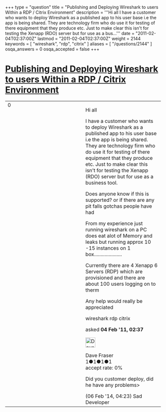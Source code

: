 +++
type = "question"
title = "Publishing and Deploying Wireshark to users Within a RDP / Citrix Environment"
description = '''Hi all  I have a customer who wants to deploy Wireshark as a published app to his user base i.e the app is being shared. They are technology firm who do use it for testing of there equipment that they produce etc. Just to make clear this isn&#x27;t for testing the Xenapp (RDO) server but for use as a bus...'''
date = "2011-02-04T02:37:00Z"
lastmod = "2011-02-04T02:37:00Z"
weight = 2144
keywords = [ "wireshark", "rdp", "citrix" ]
aliases = [ "/questions/2144" ]
osqa_answers = 0
osqa_accepted = false
+++

<div class="headNormal">

# [Publishing and Deploying Wireshark to users Within a RDP / Citrix Environment](/questions/2144/publishing-and-deploying-wireshark-to-users-within-a-rdp-citrix-environment)

</div>

<div id="main-body">

<div id="askform">

<table id="question-table" style="width:100%;"><colgroup><col style="width: 50%" /><col style="width: 50%" /></colgroup><tbody><tr class="odd"><td style="width: 30px; vertical-align: top"><div class="vote-buttons"><div id="post-2144-score" class="post-score" title="current number of votes">0</div><div id="favorite-count" class="favorite-count"></div></div></td><td><div id="item-right"><div class="question-body"><p>Hi all</p><p>I have a customer who wants to deploy Wireshark as a published app to his user base i.e the app is being shared. They are technology firm who do use it for testing of there equipment that they produce etc. Just to make clear this isn't for testing the Xenapp (RDO) server but for use as a business tool.</p><p>Does anyone know if this is supported? or if there are any pit falls gotchas people have had</p><p>From my experience just running wireshark on a PC does eat alot of Memory and leaks but running approx 10 -15 instances on 1 box.....................</p><p>Currently there are 4 Xenapp 6 Servers (RDP) which are provisioned and there are about 100 users logging on to therm</p><p>Any help would really be appreciated</p></div><div id="question-tags" class="tags-container tags">wireshark rdp citrix</div><div id="question-controls" class="post-controls"></div><div class="post-update-info-container"><div class="post-update-info post-update-info-user"><p>asked <strong>04 Feb '11, 02:37</strong></p><img src="https://secure.gravatar.com/avatar/e8b0a2b2ff2dcf2e13f86d25a5771551?s=32&amp;d=identicon&amp;r=g" class="gravatar" width="32" height="32" alt="Dave%20Fraser&#39;s gravatar image" /><p>Dave Fraser<br />
<span class="score" title="1 reputation points">1</span><span title="1 badges"><span class="badge1">●</span><span class="badgecount">1</span></span><span title="1 badges"><span class="silver">●</span><span class="badgecount">1</span></span><span title="1 badges"><span class="bronze">●</span><span class="badgecount">1</span></span><br />
<span class="accept_rate" title="Rate of the user&#39;s accepted answers">accept rate:</span> <span title="Dave Fraser has no accepted answers">0%</span></p></div></div><div id="comments-container-2144" class="comments-container"><span id="29488"></span><div id="comment-29488" class="comment"><div id="post-29488-score" class="comment-score"></div><div class="comment-text"><p>Did you customer deploy, did he have any problems&gt;</p></div><div id="comment-29488-info" class="comment-info"><span class="comment-age">(06 Feb '14, 04:23)</span> Sad Developer</div></div></div><div id="comment-tools-2144" class="comment-tools"></div><div class="clear"></div><div id="comment-2144-form-container" class="comment-form-container"></div><div class="clear"></div></div></td></tr></tbody></table>

</div>

</div>

